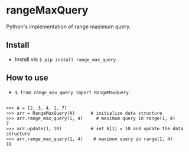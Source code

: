 rangeMaxQuery
=======================
Python's implementation of range maximum query. 



Install 
-----

-   Install via `$ pip install range_max_query` .

How to use
-----
-   `$ from range_max_query import RangeMaxQuery` .

```

>>> A = [2, 3, 4, 1, 7]         
>>> arr = RangeMaxQuery(A)      # initialize data structure
>>> arr.range_max_query(1, 4)     # maximum query in range(1, 4)
7
>>> arr.update(1, 10)           # set A[1] = 10 and update the data structure
>>> arr.range_max_query(1, 4)    # maximum query in range(1, 4)
10

```
